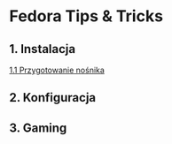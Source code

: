 # Fedora Tips &amp; Tricks

## 1. Instalacja
[1.1 Przygotowanie nośnika](01_instalacja/01_przygotowanie_nosnika.md)
## 2. Konfiguracja

## 3. Gaming
